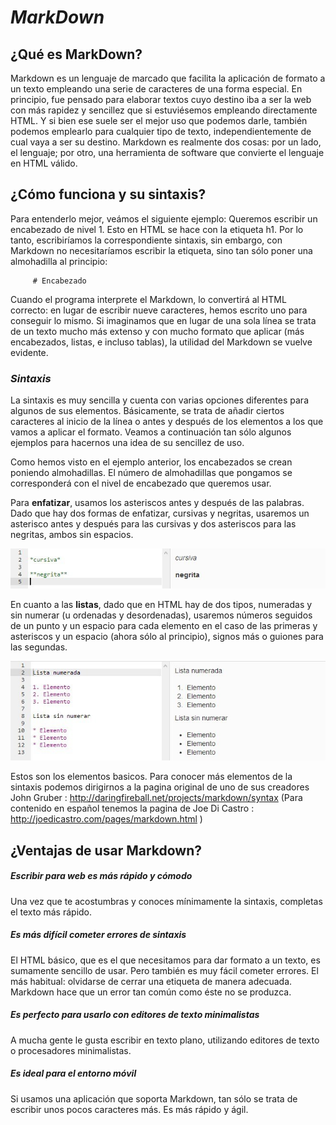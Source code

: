 
# ***MarkDown***


## ¿Qué es MarkDown?

Markdown es un lenguaje de marcado que facilita la aplicación de formato a un texto empleando una serie de caracteres de una forma especial. En principio, fue pensado para elaborar textos cuyo destino iba a ser la web con más rapidez y sencillez que si estuviésemos empleando directamente HTML. Y si bien ese suele ser el mejor uso que podemos darle, también podemos emplearlo para cualquier tipo de texto, independientemente de cual vaya a ser su destino.  Markdown es realmente dos cosas: por un lado, el lenguaje; por otro, una herramienta de software que convierte el lenguaje en HTML válido.

## ¿Cómo funciona y su sintaxis?

Para entenderlo mejor, veámos el siguiente ejemplo: Queremos escribir un encabezado de nivel 1. Esto en HTML se hace con la etiqueta h1. Por lo tanto, escribiríamos la correspondiente sintaxis, sin embargo, con 
Markdown no necesitaríamos escribir la etiqueta, sino tan sólo poner una almohadilla al principio:

~~~
     # Encabezado
~~~

Cuando el programa interprete el Markdown, lo convertirá al HTML correcto: en lugar de escribir nueve caracteres, hemos escrito uno para conseguir lo mismo. Si imaginamos que en lugar de una sola línea se trata de un texto mucho más extenso y con mucho formato que aplicar (más encabezados, listas, e incluso tablas), la utilidad del Markdown se vuelve evidente.

### *Sintaxis* 

La sintaxis es muy sencilla y cuenta con varias opciones diferentes para algunos de sus elementos. Básicamente, se trata de añadir ciertos caracteres al inicio de la línea o antes y después de los elementos a los que vamos a aplicar el formato. Veamos a continuación tan sólo algunos ejemplos para hacernos una idea de su sencillez de uso.

Como hemos visto en el ejemplo anterior, los encabezados se crean poniendo almohadillas. El número de almohadillas que pongamos se corresponderá con el nivel de encabezado que queremos usar.

Para **enfatizar**, usamos los asteriscos antes y después de las palabras. Dado que hay dos formas de enfatizar, cursivas y negritas, usaremos un asterisco antes y después para las cursivas y dos asteriscos para las negritas, ambos sin espacios.

![Sin titulo](images/mark1.jpg)

En cuanto a las **listas**, dado que en HTML hay de dos tipos, numeradas y sin numerar (u ordenadas y desordenadas), usaremos números seguidos de un punto y un espacio para cada elemento en el caso de las primeras y asteriscos y un espacio (ahora sólo al principio), signos más o guiones para las segundas.


![Sin titulo](images/mark2.jpg)


Estos son los elementos basicos. Para conocer más elementos de la sintaxis podemos dirigirnos a la pagina original de uno de sus creadores John Gruber : http://daringfireball.net/projects/markdown/syntax 
(Para contenido en español tenemos la pagina de Joe Di Castro : http://joedicastro.com/pages/markdown.html )

## ¿Ventajas de usar Markdown?

##### *Escribir para web es más rápido y cómodo*

Una vez que te acostumbras y conoces mínimamente la sintaxis, completas el texto más rápido. 

##### *Es más difícil cometer errores de sintaxis*

El HTML básico, que es el que necesitamos para dar formato a un texto, es sumamente sencillo de usar. Pero también es muy fácil cometer errores. El más habitual: olvidarse de cerrar una etiqueta de manera adecuada. Markdown hace que un error tan común como éste no se produzca.

##### *Es perfecto para usarlo con editores de texto minimalistas*

A mucha gente le gusta escribir en texto plano, utilizando editores de texto o procesadores minimalistas.

##### *Es ideal para el entorno móvil*

Si usamos una aplicación que soporta Markdown, tan sólo se trata de escribir unos pocos caracteres más. Es más rápido y ágil.


